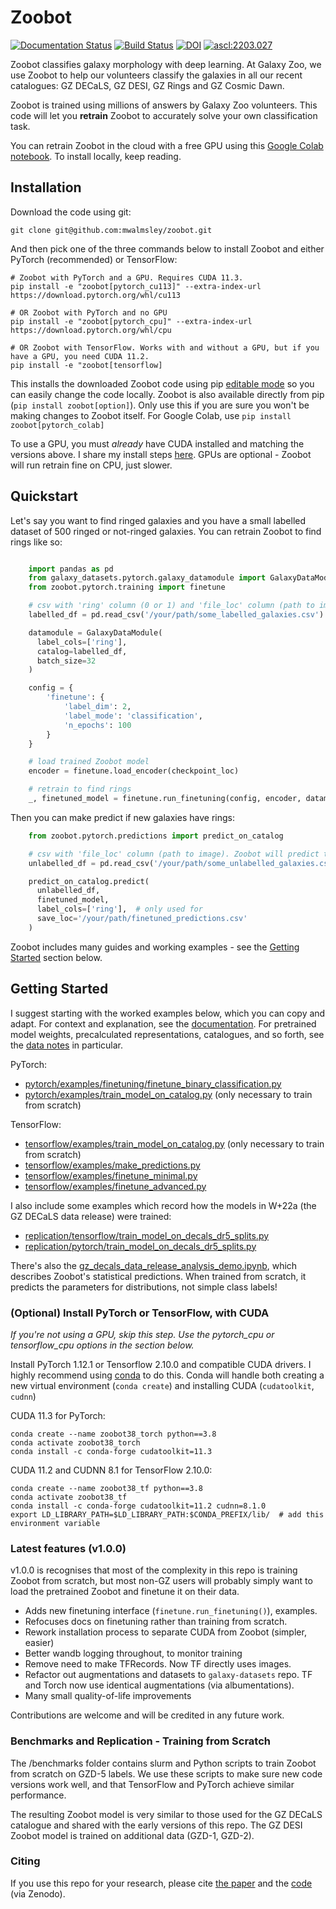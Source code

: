 # Zoobot

[![Documentation Status](https://readthedocs.org/projects/zoobot/badge/?version=latest)](https://zoobot.readthedocs.io/)
[![Build Status](https://app.travis-ci.com/mwalmsley/zoobot.svg?branch=main)](https://app.travis-ci.com/mwalmsley/zoobot)
[![DOI](https://zenodo.org/badge/343787617.svg)](https://zenodo.org/badge/latestdoi/343787617)
<a href="https://ascl.net/2203.027"><img src="https://img.shields.io/badge/ascl-2203.027-blue.svg?colorB=262255" alt="ascl:2203.027" /></a>

Zoobot classifies galaxy morphology with deep learning. At Galaxy Zoo, we use Zoobot to help our volunteers classify the galaxies in all our recent catalogues: GZ DECaLS, GZ DESI, GZ Rings and GZ Cosmic Dawn.

Zoobot is trained using millions of answers by Galaxy Zoo volunteers. This code will let you **retrain** Zoobot to accurately solve your own classification task.


You can retrain Zoobot in the cloud with a free GPU using this [Google Colab notebook](https://colab.research.google.com/drive/1miKj3HVmt7NP6t7xnxaz7V4fFquwucW2?usp=sharing). To install locally, keep reading.

## Installation

Download the code using git:

    git clone git@github.com:mwalmsley/zoobot.git

And then pick one of the three commands below to install Zoobot and either PyTorch (recommended) or TensorFlow:

    # Zoobot with PyTorch and a GPU. Requires CUDA 11.3.
    pip install -e "zoobot[pytorch_cu113]" --extra-index-url https://download.pytorch.org/whl/cu113

    # OR Zoobot with PyTorch and no GPU
    pip install -e "zoobot[pytorch_cpu]" --extra-index-url https://download.pytorch.org/whl/cpu

    # OR Zoobot with TensorFlow. Works with and without a GPU, but if you have a GPU, you need CUDA 11.2.
    pip install -e "zoobot[tensorflow]


This installs the downloaded Zoobot code using pip [editable mode](https://pip.pypa.io/en/stable/topics/local-project-installs/#editable-installs) so you can easily change the code locally. Zoobot is also available directly from pip (`pip install zoobot[option]`). Only use this if you are sure you won't be making changes to Zoobot itself. For Google Colab, use `pip install zoobot[pytorch_colab]`

To use a GPU, you must *already* have CUDA installed and matching the versions above.
I share my install steps [here](#install_cuda). GPUs are optional - Zoobot will run retrain fine on CPU, just slower.

    

## Quickstart

Let's say you want to find ringed galaxies and you have a small labelled dataset of 500 ringed or not-ringed galaxies. You can retrain Zoobot to find rings like so:

```python

    import pandas as pd
    from galaxy_datasets.pytorch.galaxy_datamodule import GalaxyDataModule
    from zoobot.pytorch.training import finetune

    # csv with 'ring' column (0 or 1) and 'file_loc' column (path to image)
    labelled_df = pd.read_csv('/your/path/some_labelled_galaxies.csv')

    datamodule = GalaxyDataModule(
      label_cols=['ring'],
      catalog=labelled_df,
      batch_size=32
    )

    config = {
        'finetune': {
            'label_dim': 2,
            'label_mode': 'classification',
            'n_epochs': 100
        }
    }

    # load trained Zoobot model
    encoder = finetune.load_encoder(checkpoint_loc)  

    # retrain to find rings
    _, finetuned_model = finetune.run_finetuning(config, encoder, datamodule, save_dir, logger=None)
```

Then you can make predict if new galaxies have rings:

```python
    from zoobot.pytorch.predictions import predict_on_catalog

    # csv with 'file_loc' column (path to image). Zoobot will predict the labels.
    unlabelled_df = pd.read_csv('/your/path/some_unlabelled_galaxies.csv')

    predict_on_catalog.predict(
      unlabelled_df,
      finetuned_model,
      label_cols=['ring'],  # only used for 
      save_loc='/your/path/finetuned_predictions.csv'
    )
```

Zoobot includes many guides and working examples - see the [Getting Started](#getting-started) section below.

## Getting Started

I suggest starting with the worked examples below, which you can copy and adapt. 
For context and explanation, see the [documentation](https://zoobot.readthedocs.io/). 
For pretrained model weights, precalculated representations, catalogues, and so forth, see the [data notes](https://zoobot.readthedocs.io/data_notes.html) in particular.

PyTorch:
- [pytorch/examples/finetuning/finetune_binary_classification.py](https://github.com/mwalmsley/zoobot/blob/main/zoobot/pytorch/examples/finetuning/finetune_binary_classification.py)
- [pytorch/examples/train_model_on_catalog.py](https://github.com/mwalmsley/zoobot/blob/main/zoobot/pytorch/examples/train_model_on_catalog.py) (only necessary to train from scratch)


TensorFlow:

- [tensorflow/examples/train_model_on_catalog.py](https://github.com/mwalmsley/zoobot/blob/main/zoobot/tensorflow/examples/train_model_on_catalog.py) (only necessary to train from scratch)
- [tensorflow/examples/make_predictions.py](https://github.com/mwalmsley/zoobot/blob/main/zoobot/tensorflow/examples/make_predictions.py)
- [tensorflow/examples/finetune_minimal.py](https://github.com/mwalmsley/zoobot/blob/main/zoobot/tensorflow/examples/finetune_minimal.py)
- [tensorflow/examples/finetune_advanced.py](https://github.com/mwalmsley/zoobot/blob/main/zoobot/tensorflow/examples/finetune_advanced.py)




I also include some examples which record how the models in W+22a (the GZ DECaLS data release) were trained:
- [replication/tensorflow/train_model_on_decals_dr5_splits.py](https://github.com/mwalmsley/zoobot/blob/main/replication/tensorflow/train_model_on_decals_dr5_splits.py)
- [replication/pytorch/train_model_on_decals_dr5_splits.py](https://github.com/mwalmsley/zoobot/blob/main/replication/pytorch/train_model_on_decals_dr5_splits.py)

There's also the [gz_decals_data_release_analysis_demo.ipynb](https://github.com/mwalmsley/zoobot/blob/main/gz_decals_data_release_analysis_demo.ipynb), which describes Zoobot's statistical predictions. When trained from scratch, it predicts the parameters for distributions, not simple class labels!

### (Optional) Install PyTorch or TensorFlow, with CUDA
<a name="install_cuda"></a>

*If you're not using a GPU, skip this step. Use the pytorch_cpu or tensorflow_cpu options in the section below.*

Install PyTorch 1.12.1 or Tensorflow 2.10.0 and compatible CUDA drivers. I highly recommend using [conda](https://docs.conda.io/en/latest/miniconda.html) to do this. Conda will handle both creating a new virtual environment (`conda create`) and installing CUDA (`cudatoolkit`, `cudnn`)

CUDA 11.3 for PyTorch:

    conda create --name zoobot38_torch python==3.8
    conda activate zoobot38_torch
    conda install -c conda-forge cudatoolkit=11.3

CUDA 11.2 and CUDNN 8.1 for TensorFlow 2.10.0:

    conda create --name zoobot38_tf python==3.8
    conda activate zoobot38_tf
    conda install -c conda-forge cudatoolkit=11.2 cudnn=8.1.0
    export LD_LIBRARY_PATH=$LD_LIBRARY_PATH:$CONDA_PREFIX/lib/  # add this environment variable





### Latest features (v1.0.0)

v1.0.0 is recognises that most of the complexity in this repo is training Zoobot from scratch, but most non-GZ users will probably simply want to load the pretrained Zoobot and finetune it on their data.

- Adds new finetuning interface (`finetune.run_finetuning()`), examples.
- Refocuses docs on finetuning rather than training from scratch.
- Rework installation process to separate CUDA from Zoobot (simpler, easier)
- Better wandb logging throughout, to monitor training
- Remove need to make TFRecords. Now TF directly uses images.
- Refactor out augmentations and datasets to `galaxy-datasets` repo. TF and Torch now use identical augmentations (via albumentations).
- Many small quality-of-life improvements

Contributions are welcome and will be credited in any future work.

### Benchmarks and Replication - Training from Scratch

The /benchmarks folder contains slurm and Python scripts to train Zoobot from scratch on GZD-5 labels. We use these scripts to make sure new code versions work well, and that TensorFlow and PyTorch achieve similar performance.

The resulting Zoobot model is very similar to those used for the GZ DECaLS catalogue and shared with the early versions of this repo. The GZ DESI Zoobot model is trained on additional data (GZD-1, GZD-2).

### Citing

If you use this repo for your research, please cite [the paper](https://arxiv.org/abs/2102.08414) and the [code](https://doi.org/10.5281/zenodo.6483175) (via Zenodo).
